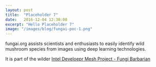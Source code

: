 ```yaml
---
layout: post
title:  "Placeholder 7"
date:   2016-12-04 12:30:00
excerpt: "Hello Placeholder 7"
image: "/images/blog/fungai-poc-1.png"
---
```


fungai.org assists scientists and enthusiasts to easily identify wild mushroom species from images using deep learning technologies.

It is part of the wilder <a href="https://devmesh.intel.com/projects/fungi-barbarian" target="_blank">Intel Develoepr Mesh Project - Fungi Barbarian</a>
